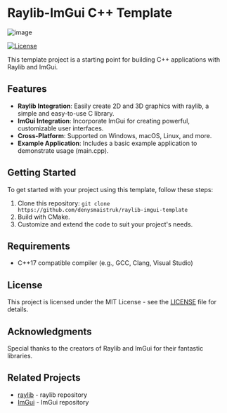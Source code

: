 # Raylib-ImGui C++ Template

![image](https://user-images.githubusercontent.com/56446223/193429275-6e251ccc-b309-4917-998d-539133830c40.png)

[![License](https://img.shields.io/badge/license-MIT-blue.svg)](LICENSE)

This template project is a starting point for building C++ applications with Raylib and ImGui.

## Features

- **Raylib Integration**: Easily create 2D and 3D graphics with raylib, a simple and easy-to-use C library.
- **ImGui Integration**: Incorporate ImGui for creating powerful, customizable user interfaces.
- **Cross-Platform**: Supported on Windows, macOS, Linux, and more.
- **Example Application**: Includes a basic example application to demonstrate usage (main.cpp).

## Getting Started

To get started with your project using this template, follow these steps:

1. Clone this repository: `git clone https://github.com/denysmaistruk/raylib-imgui-template`
2. Build with CMake.
3. Customize and extend the code to suit your project's needs.

## Requirements

- C++17 compatible compiler (e.g., GCC, Clang, Visual Studio)

## License

This project is licensed under the MIT License - see the [LICENSE](LICENSE) file for details.

## Acknowledgments

Special thanks to the creators of Raylib and ImGui for their fantastic libraries.

## Related Projects

- [raylib](https://github.com/raysan5/raylib) - raylib repository
- [ImGui](https://github.com/ocornut/imgui) - ImGui repository
